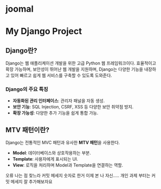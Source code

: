 # joomal
# My Django Project

## Django란?
Django는 웹 애플리케이션 개발을 위한 고급 Python 웹 프레임워크이다.
효율적이고 확장 가능하며, 보안성이 뛰어난 웹 개발을 지원하며, Django는 다양한 기능을 내장하고 있어 빠르고 쉽게 웹 서비스를 구축할 수 있도록 도와준다. 

### Django의 주요 특징
- **자동화된 관리 인터페이스**: 관리자 패널을 자동 생성.
- **보안 기능**: SQL Injection, CSRF, XSS 등 다양한 보안 취약점 방지.
- **확장 가능성**: 다양한 추가 기능을 쉽게 통합 가능.

## MTV 패턴이란?
Django는 전통적인 MVC 패턴과 유사한 **MTV 패턴**을 사용한다.

- **Model**: 데이터베이스와 상호작용하는 부분.
- **Template**: 사용자에게 표시되는 UI.
- **View**: 로직을 처리하며 Model과 Template을 연결하는 역할.





오류 나는 점 찾느라 커밋 메세지 숫자로 한거 이제 본 나 자신.....
개인 과제 부터는 커밋 메세지 잘 추가해보자요
